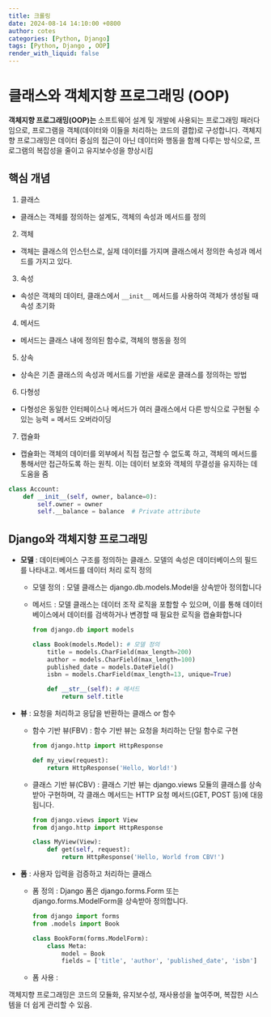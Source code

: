 ```yaml
---
title: 크롤링 
date: 2024-08-14 14:10:00 +0800
author: cotes
categories: [Python, Django]
tags: [Python, Django , OOP]
render_with_liquid: false
---
```



# 클래스와 객체지향 프로그래밍 (OOP)
**객체지향 프로그래밍(OOP)는** 소프트웨어 설계 및 개발에 사용되는 프로그래밍 패러다임으로,
프로그램을 객체(데이터와 이들을 처리하는 코드의 결합)로 구성합니다.
객체지향 프로그래밍은 데이터 중심의 접근이 아닌 데이터와 행동을 함께 다루는 방식으로, 프로그램의 복잡성을 줄이고 유지보수성을 향상시킴

## 핵심 개념
1. 클래스
- 클래스는 객체를 정의하는 설계도, 객체의 속성과 메서드를 정의

2. 객체
- 객체는 클래스의 인스턴스로, 실제 데이터를 가지며 클래스에서 정의한 속성과 메서드를 가지고 있다.

3. 속성
- 속성은 객체의 데이터, 클래스에서 ```__init__``` 메서드를 사용하여 객체가 생성될 때 속성 초기화

4. 메서드
- 메서드는 클래스 내에 정의된 함수로, 객체의 행동을 정의

5. 상속
- 상속은 기존 클래스의 속성과 메서드를 기반을 새로운 클래스를 정의하는 방법

6. 다형성
- 다형성은 동일한 인터페이스나 메서드가 여러 클래스에서 다른 방식으로 구현될 수 있는 능력 = 메서드 오버라이딩

7. 캡슐화
- 캡슐화는 객체의 데이터를 외부에서 직접 접근할 수 없도록 하고, 객체의 메서드를 통해서만 접근하도록 하는 원칙. 이는 데이터 보호와 객체의 무결성을 유지하는 데 도움을 줌
```Python
class Account:
    def __init__(self, owner, balance=0):
        self.owner = owner
        self.__balance = balance  # Private attribute
```

## Django와 객체지향 프로그래밍
- **모델** : 데이터베이스 구조를 정의하는 클래스. 모델의 속성은 데이터베이스의 필드를 나타내고. 메서드를 데이터 처리 로직 정의

    - 모델 정의 :
    모델 클래스는 django.db.models.Model을 상속받아 정의합니다

    - 메서드 : 
    모델 클래스는 데이터 조작 로직을 포함할 수 있으며, 이를 통해 데이터베이스에서 데이터를 검색하거나 변경할 때 필요한 로직을 캡슐화합니다
        ```Python
        from django.db import models

        class Book(models.Model): # 모델 정의
            title = models.CharField(max_length=200)
            author = models.CharField(max_length=100)
            published_date = models.DateField()
            isbn = models.CharField(max_length=13, unique=True)

            def __str__(self): # 메서드
                return self.title
        ```

- **뷰** : 요청을 처리하고 응답을 반환하는 클래스 or 함수

    - 함수 기반 뷰(FBV) : 
    함수 기반 뷰는 요청을 처리하는 단일 함수로 구현
        ```Python
        from django.http import HttpResponse

        def my_view(request):
            return HttpResponse('Hello, World!')
        ```

    - 클래스 기반 뷰(CBV) : 
    클래스 기반 뷰는 django.views 모듈의 클래스를 상속받아 구현하며, 각 클래스 메서드는 HTTP 요청 메서드(GET, POST 등)에 대응됩니다.
        ```Python
        from django.views import View
        from django.http import HttpResponse

        class MyView(View):
            def get(self, request):
                return HttpResponse('Hello, World from CBV!')
        ```

- **폼** : 사용자 입력을 검증하고 처리하는 클래스
    
    - 폼 정의 : 
    Django 폼은 django.forms.Form 또는 django.forms.ModelForm을 상속받아 정의합니다. 
        ```Python
        from django import forms
        from .models import Book

        class BookForm(forms.ModelForm):
            class Meta:
                model = Book
                fields = ['title', 'author', 'published_date', 'isbn']
        ```
    - 폼 사용 : 

객체지향 프로그래밍은 코드의 모듈화, 유지보수성, 재사용성을 높여주며, 복잡한 시스템을 더 쉽게 관리할 수 있음.

